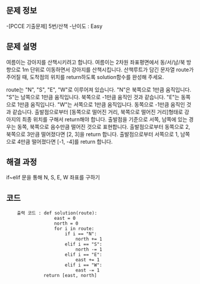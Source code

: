 ## 문제 정보
-[PCCE 기출문제] 5번/산책
-난이도 : Easy


## 문제 설명
여름이는 강아지를 산책시키려고 합니다. 여름이는 2차원 좌표평면에서 동/서/남/북 방향으로 1m 단위로 이동하면서 강아지를 산책시킵니다.
산책루트가 담긴 문자열 route가 주어질 때, 도착점의 위치를 return하도록 solution함수를 완성해 주세요.

route는 "N", "S", "E", "W"로 이루어져 있습니다.
"N"은 북쪽으로 1만큼 움직입니다.
"S"는 남쪽으로 1만큼 움직입니다. 북쪽으로 -1만큼 움직인 것과 같습니다.
"E"는 동쪽으로 1만큼 움직입니다.
"W"는 서쪽으로 1만큼 움직입니다. 동쪽으로 -1만큼 움직인 것과 같습니다.
출발점으로부터 [동쪽으로 떨어진 거리, 북쪽으로 떨어진 거리]형태로 강아지의 최종 위치를 구해서 return해야 합니다.
출발점을 기준으로 서쪽, 남쪽에 있는 경우는 동쪽, 북쪽으로 음수만큼 떨어진 것으로 표현합니다.
출발점으로부터 동쪽으로 2, 북쪽으로 3만큼 떨어졌다면 [2, 3]을 return 합니다.
출발점으로부터 서쪽으로 1, 남쪽으로 4만큼 떨어졌다면 [-1, -4]를 return 합니다.


## 해결 과정
if~elif 문을 통해 N, S, E, W 좌표를 구하기

## 코드
        출력 코드 : def solution(route):
                      east = 0
                      north = 0
                      for i in route:
                          if i == "N":
                              north += 1
                          elif i == "S":
                              north -= 1
                          elif i == "E":
                              east += 1
                          elif i == "W":
                              east -= 1
                  return [east, north]

